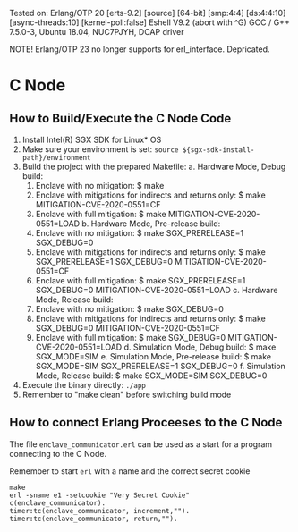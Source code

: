 Tested on:
Erlang/OTP 20 [erts-9.2] [source] [64-bit] [smp:4:4] [ds:4:4:10] [async-threads:10] [kernel-poll:false]
Eshell V9.2  (abort with ^G)
GCC / G++  7.5.0-3, Ubuntu 18.04, NUC7PJYH, DCAP driver

NOTE! Erlang/OTP 23 no longer supports for erl\_interface. Depricated.

# C Node

## How to Build/Execute the C Node Code

1. Install Intel(R) SGX SDK for Linux* OS
2. Make sure your environment is set:
    `source ${sgx-sdk-install-path}/environment`
3. Build the project with the prepared Makefile:
  a. Hardware Mode, Debug build:
    1) Enclave with no mitigation:
      $ make
    2) Enclave with mitigations for indirects and returns only:
      $ make MITIGATION-CVE-2020-0551=CF
    3) Enclave with full mitigation:
      $ make MITIGATION-CVE-2020-0551=LOAD
  b. Hardware Mode, Pre-release build:
    1) Enclave with no mitigation:
      $ make SGX_PRERELEASE=1 SGX_DEBUG=0
    2) Enclave with mitigations for indirects and returns only:
      $ make SGX_PRERELEASE=1 SGX_DEBUG=0 MITIGATION-CVE-2020-0551=CF
    3) Enclave with full mitigation:
      $ make SGX_PRERELEASE=1 SGX_DEBUG=0 MITIGATION-CVE-2020-0551=LOAD
  c. Hardware Mode, Release build:
    1) Enclave with no mitigation:
      $ make SGX_DEBUG=0
    2) Enclave with mitigations for indirects and returns only:
      $ make SGX_DEBUG=0 MITIGATION-CVE-2020-0551=CF
    3) Enclave with full mitigation:
      $ make SGX_DEBUG=0 MITIGATION-CVE-2020-0551=LOAD
  d. Simulation Mode, Debug build:
    $ make SGX_MODE=SIM
  e. Simulation Mode, Pre-release build:
    $ make SGX_MODE=SIM SGX_PRERELEASE=1 SGX_DEBUG=0
  f. Simulation Mode, Release build:
    $ make SGX_MODE=SIM SGX_DEBUG=0
4. Execute the binary directly:
  `./app`
5. Remember to "make clean" before switching build mode

## How to connect Erlang Proceeses to the C Node
The file `enclave_communicator.erl` can be used as a start for a program
connecting to the C Node.

Remember to start `erl` with a name and the correct secret cookie

```
make
erl -sname e1 -setcookie "Very Secret Cookie"
c(enclave_communicator).
timer:tc(enclave_communicator, increment,"").
timer:tc(enclave_communicator, return,"").
```


